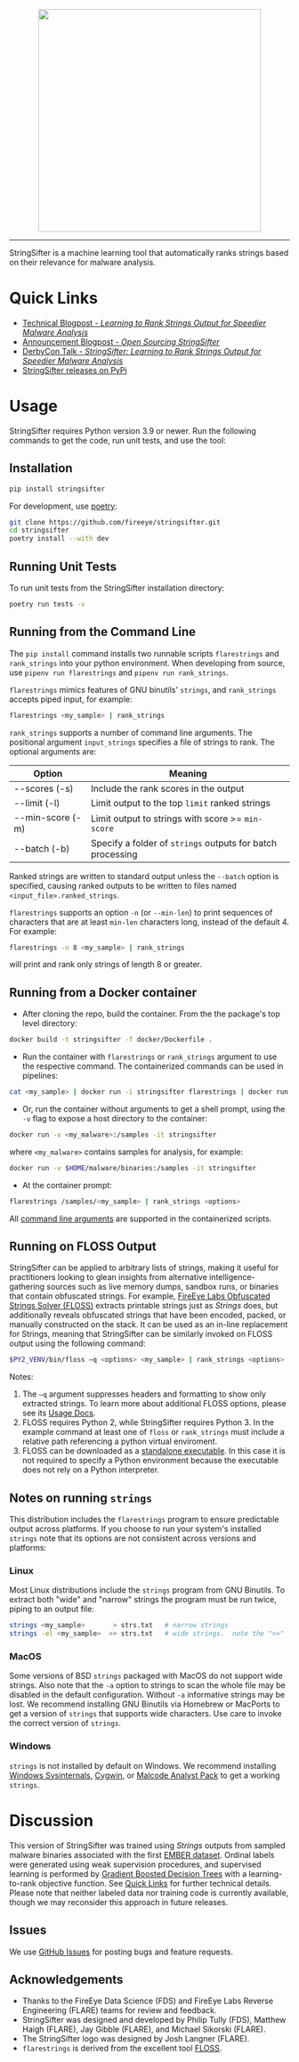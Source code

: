 <div align="center">
  <img src="misc/stringsifter-flat-dark.png" width="400">
</div>

--------------------------------------------------------------------------------

StringSifter is a machine learning tool that automatically ranks strings based on their relevance for malware analysis.

# Quick Links
* [Technical Blogpost - *Learning to Rank Strings Output for Speedier Malware Analysis*](https://www.fireeye.com/blog/threat-research/2019/05/learning-to-rank-strings-output-for-speedier-malware-analysis.html)
* [Announcement Blogpost - *Open Sourcing StringSifter*](https://www.fireeye.com/blog/threat-research/2019/09/open-sourcing-stringsifter.html)
* [DerbyCon Talk - *StringSifter: Learning to Rank Strings Output for Speedier Malware Analysis*](https://youtu.be/pLiaVzOMJSk)
* [StringSifter releases on PyPi](https://pypi.org/project/stringsifter/)

# Usage

StringSifter requires Python version 3.9 or newer. Run the following commands to get the code, run unit tests, and use the tool:

## Installation

```sh
pip install stringsifter
```

For development, use [poetry](https://python-poetry.org/):
```sh
git clone https://github.com/fireeye/stringsifter.git
cd stringsifter
poetry install --with dev
```

## Running Unit Tests

To run unit tests from the StringSifter installation directory:

```sh
poetry run tests -v
```

## Running from the Command Line

The `pip install` command installs two runnable scripts `flarestrings` and `rank_strings` into your python environment. When developing from source, use `pipenv run flarestrings` and `pipenv run rank_strings`.

`flarestrings` mimics features of GNU binutils' `strings`, and `rank_strings` accepts piped input, for example:

```sh
flarestrings <my_sample> | rank_strings
```

`rank_strings` supports a number of command line arguments.  The positional argument `input_strings` specifies a file of strings to rank.  The optional arguments are:

Option | Meaning
--- | ---
--scores (-s) | Include the rank scores in the output
--limit (-l) | Limit output to the top `limit` ranked strings
--min-score (-m) | Limit output to strings with score >= `min-score`
--batch (-b) | Specify a folder of `strings` outputs for batch processing

Ranked strings are written to standard output unless the `--batch` option is specified, causing ranked outputs to be written to files named `<input_file>.ranked_strings`.

`flarestrings` supports an option `-n` (or `--min-len`) to print sequences of characters that are at least `min-len` characters long, instead of the default 4.  For example:

```sh
flarestrings -n 8 <my_sample> | rank_strings
```

will print and rank only strings of length 8 or greater.

## Running from a Docker container

- After cloning the repo, build the container.  From the the package's top level directory:
```sh
docker build -t stringsifter -f docker/Dockerfile .
```
- Run the container with `flarestrings` or `rank_strings` argument to use the respective command. The containerized commands can be used in pipelines:
```sh
cat <my_sample> | docker run -i stringsifter flarestrings | docker run -i stringsifter rank_strings
```
- Or, run the container without arguments to get a shell prompt, using the `-v` flag to expose a host directory to the container:
```sh
docker run -v <my_malware>:/samples -it stringsifter
```
where `<my_malware>` contains samples for analysis, for example:
```sh
docker run -v $HOME/malware/binaries:/samples -it stringsifter
```
- At the container prompt:
```sh
flarestrings /samples/<my_sample> | rank_strings <options>
```

All [command line arguments](#running-from-the-command-line) are supported in the containerized scripts.

## Running on FLOSS Output

StringSifter can be applied to arbitrary lists of strings, making it useful for practitioners looking to glean insights from alternative intelligence-gathering sources such as live memory dumps, sandbox runs, or binaries that contain obfuscated strings. For example, [FireEye Labs Obfuscated Strings Solver (FLOSS)](https://github.com/fireeye/flare-floss) extracts printable strings just as *Strings* does, but additionally reveals obfuscated strings that have been encoded, packed, or manually constructed on the stack. It can be used as an in-line replacement for Strings, meaning that StringSifter can be similarly invoked on FLOSS output using the following command:

```sh
$PY2_VENV/bin/floss –q <options> <my_sample> | rank_strings <options>
```

Notes:
1. The `–q` argument suppresses headers and formatting to show only extracted strings. To learn more about additional FLOSS options, please see its [Usage Docs](https://github.com/fireeye/flare-floss/blob/master/doc/usage.md).
2. FLOSS requires Python 2, while StringSifter requires Python 3.  In the example command at least one of `floss` or `rank_strings` must include a relative path referencing a python virtual enviroment.
3. FLOSS can be downloaded as a [standalone executable](https://github.com/fireeye/flare-floss/releases). In this case it is not required to specify a Python environment because the executable does not rely on a Python interpreter.

## Notes on running `strings`

This distribution includes the `flarestrings` program to ensure predictable output across platforms.  If you choose to run your system's installed `strings` note that its options are not consistent across versions and platforms:

### Linux

Most Linux distributions include the `strings` program from GNU Binutils.  To extract both "wide" and "narrow" strings the program must be run twice, piping to an output file:

```sh
strings <my_sample>       > strs.txt   # narrow strings
strings -el <my_sample>  >> strs.txt   # wide strings.  note the ">>"
```

### MacOS

Some versions of BSD `strings` packaged with MacOS do not support wide strings.  Also note that the `-a` option to strings to scan the whole file may be disabled in the default configuration.  Without `-a` informative strings may be lost.  We recommend installing GNU Binutils via Homebrew or MacPorts to get a version of `strings` that supports wide characters.  Use care to invoke the correct version of `strings`.

### Windows

`strings` is not installed by default on Windows. We recommend installing [Windows Sysinternals](https://docs.microsoft.com/en-us/sysinternals/), [Cygwin](https://www.cygwin.com/), or [Malcode Analyst Pack](http://sandsprite.com/iDef/MAP/) to get a working `strings`.

# Discussion
This version of StringSifter was trained using *Strings* outputs from sampled malware binaries associated with the first [EMBER dataset](https://github.com/endgameinc/ember). Ordinal labels were generated using weak supervision procedures, and supervised learning is performed by [Gradient Boosted Decision Trees](https://github.com/microsoft/LightGBM) with a learning-to-rank objective function. See [Quick Links](#quick-links) for further technical details. Please note that neither labeled data nor training code is currently available, though we may reconsider this approach in future releases.

## Issues
We use [GitHub Issues](https://github.com/fireeye/stringsifter/issues) for posting bugs and feature requests.

## Acknowledgements
- Thanks to the FireEye Data Science (FDS) and FireEye Labs Reverse Engineering (FLARE) teams for review and feedback.
- StringSifter was designed and developed by Philip Tully (FDS), Matthew Haigh (FLARE), Jay Gibble (FLARE), and Michael Sikorski (FLARE).
- The StringSifter logo was designed by Josh Langner (FLARE).
- `flarestrings` is derived from the excellent tool [FLOSS](https://github.com/fireeye/flare-floss/blob/master/floss/strings.py#L7-L9).
